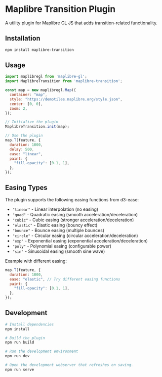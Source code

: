 # Maplibre Transition Plugin

A utility plugin for Maplibre GL JS that adds transition-related functionality.

## Installation

```bash
npm install maplibre-transition
```

## Usage

```javascript
import maplibregl from 'maplibre-gl';
import MaplibreTransition from 'maplibre-transition';

const map = new maplibregl.Map({
  container: "map",
  style: "https://demotiles.maplibre.org/style.json",
  center: [0, 0],
  zoom: 2,
});

// Initialize the plugin
MaplibreTransition.init(map);

// Use the plugin
map.T(feature, {
  duration: 1000,
  delay: 500,
  ease: "linear",
  paint: {
    "fill-opacity": [0.1, 1],
  },
});
```

## Easing Types

The plugin supports the following easing functions from d3-ease:

- `"linear"` - Linear interpolation (no easing)
- `"quad"` - Quadratic easing (smooth acceleration/deceleration)
- `"cubic"` - Cubic easing (stronger acceleration/deceleration)
- `"elastic"` - Elastic easing (bouncy effect)
- `"bounce"` - Bounce easing (multiple bounces)
- `"circle"` - Circular easing (circular acceleration/deceleration)
- `"exp"` - Exponential easing (exponential acceleration/deceleration)
- `"poly"` - Polynomial easing (configurable power)
- `"sin"` - Sinusoidal easing (smooth sine wave)

Example with different easing:
```javascript
map.T(feature, {
  duration: 1000,
  ease: "elastic", // Try different easing functions
  paint: {
    "fill-opacity": [0.1, 1],
  },
});
```

## Development

```bash
# Install dependencies
npm install

# Build the plugin
npm run build

# Run the development environment
npm run dev

# Open the development webserver that refreshes on saving.
npm run serve
``` 
